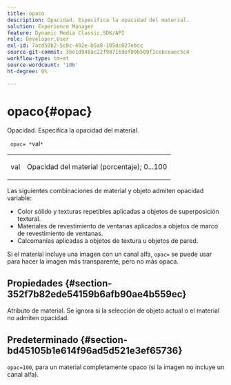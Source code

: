 ```yaml
---
title: opaco
description: Opacidad. Especifica la opacidad del material.
solution: Experience Manager
feature: Dynamic Media Classic,SDK/API
role: Developer,User
exl-id: 7acd50b2-5c0c-492e-b5a8-105dc027ebcc
source-git-commit: 3be1d948ac22f907169ef09b509f1cebceaec5c4
workflow-type: tm+mt
source-wordcount: '106'
ht-degree: 0%

---
```


# opaco{#opac}

Opacidad. Especifica la opacidad del material.

` opac= *`val`*`

<table id="simpletable_6AB8CD75F526469FBC9FEAE049792EF2"> 
 <tr class="strow"> 
  <td class="stentry"> <p> <span class="varname"> val </span> </p> </td> 
  <td class="stentry"> <p>Opacidad del material (porcentaje); 0...100 </p> </td> 
 </tr> 
</table>

Las siguientes combinaciones de material y objeto admiten opacidad variable:

* Color sólido y texturas repetibles aplicadas a objetos de superposición textural.
* Materiales de revestimiento de ventanas aplicados a objetos de marco de revestimiento de ventanas.
* Calcomanías aplicadas a objetos de textura u objetos de pared.

Si el material incluye una imagen con un canal alfa, `opac=` se puede usar para hacer la imagen más transparente, pero no más opaca.

## Propiedades {#section-352f7b82ede54159b6afb90ae4b559ec}

Atributo de material. Se ignora si la selección de objeto actual o el material no admiten opacidad.

## Predeterminado {#section-bd45105b1e614f96ad5d521e3ef65736}

`opac=100`, para un material completamente opaco (si la imagen no incluye un canal alfa).
